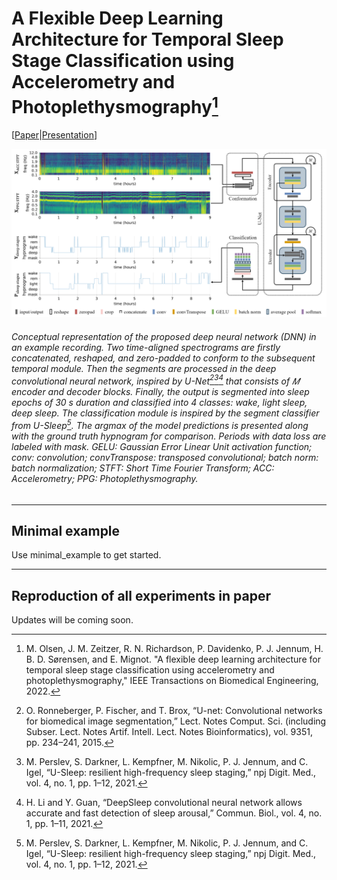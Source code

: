 # A Flexible Deep Learning Architecture for Temporal Sleep Stage Classification using Accelerometry and Photoplethysmography[^1]
[[Paper](https://ieeexplore.ieee.org/document/9813567)|[Presentation](Link)]

![Conceptual visualization of the proposed Deep Learning Framework for Sleep Stage Classification using Accelerometry and Photoplethysmography acquired from Consumer Sleep Technologies](/resources/images/model_ver15.png)
###### Conceptual representation of the proposed deep neural network (DNN) in an example recording. Two time-aligned spectrograms are firstly concatenated, reshaped, and zero-padded to conform to the subsequent temporal module. Then the segments are processed in the deep convolutional neural network, inspired by U-Net[^2][^3][^4] that consists of 𝑀 encoder and decoder blocks. Finally, the output is segmented into sleep epochs of 30 s duration and classified into 4 classes: wake, light sleep, deep sleep. The classification module is inspired by the segment classifier from U-Sleep[^3]. The argmax of the model predictions is presented along with the ground truth hypnogram for comparison. Periods with data loss are labeled with mask. GELU: Gaussian Error Linear Unit activation function; conv: convolution; convTranspose: transposed convolutional; batch norm: batch normalization; STFT: Short Time Fourier Transform; ACC: Accelerometry; PPG: Photoplethysmography.

[^1]: M. Olsen, J. M. Zeitzer, R. N. Richardson, P. Davidenko, P. J. Jennum, H. B. D. Sørensen, and E. Mignot. "A flexible deep learning architecture for temporal sleep stage classification using accelerometry and photoplethysmography," IEEE Transactions on Biomedical Engineering, 2022.

[^2]: O. Ronneberger, P. Fischer, and T. Brox, “U-net: Convolutional networks for biomedical image segmentation,” Lect. Notes Comput. Sci. (including Subser. Lect. Notes Artif. Intell. Lect. Notes Bioinformatics), vol. 9351, pp. 234–241, 2015.

[^3]: M. Perslev, S. Darkner, L. Kempfner, M. Nikolic, P. J. Jennum, and C. Igel, “U-Sleep: resilient high-frequency sleep staging,” npj Digit. Med., vol. 4, no. 1, pp. 1–12, 2021.

[^4]: H. Li and Y. Guan, “DeepSleep convolutional neural network allows accurate and fast detection of sleep arousal,” Commun. Biol., vol. 4, no. 1, pp. 1–11, 2021. 

-------------------------------------------------------------------------------------------------------------------------------------------------------------
## Minimal example
Use minimal_example to get started. 


-------------------------------------------------------------------------------------------------------------------------------------------------------------
## Reproduction of all experiments in paper
Updates will be coming soon. 

